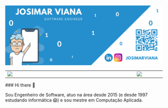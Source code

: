 
![Markdown](josimarviana.png)
<center>
<table>
    <tr>
        <td><img width="400px" align="left" src="https://github-readme-stats.vercel.app/api/top-langs/?username=josimarviana&hide=html&layout=compact&theme=architect" /></td>
        <td><img width="495px" align="left" src="https://github-readme-stats.vercel.app/api?username=josimarviana&theme=architect"/></td>
    </tr>   
</table>
</center>  
### Hi there 👋

Sou Engenheiro de Software, atuo na área desde 2015 (e desde 1997 estudando informática 😱) e sou mestre em Computação Aplicada.
